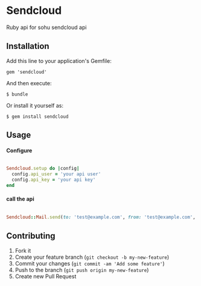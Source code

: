 # Sendcloud

Ruby api for sohu sendcloud api

## Installation

Add this line to your application's Gemfile:

    gem 'sendcloud'

And then execute:

    $ bundle

Or install it yourself as:

    $ gem install sendcloud

## Usage

#### Configure

```ruby

Sendcloud.setup do |config|
  config.api_user = 'your api user'
  config.api_key = 'your api key'
end

```

#### call the api

```ruby

Sendcloud::Mail.send(to: 'test@example.com', from: 'test@example.com', subject: 'test', html: 'test')

```


## Contributing

1. Fork it
2. Create your feature branch (`git checkout -b my-new-feature`)
3. Commit your changes (`git commit -am 'Add some feature'`)
4. Push to the branch (`git push origin my-new-feature`)
5. Create new Pull Request
